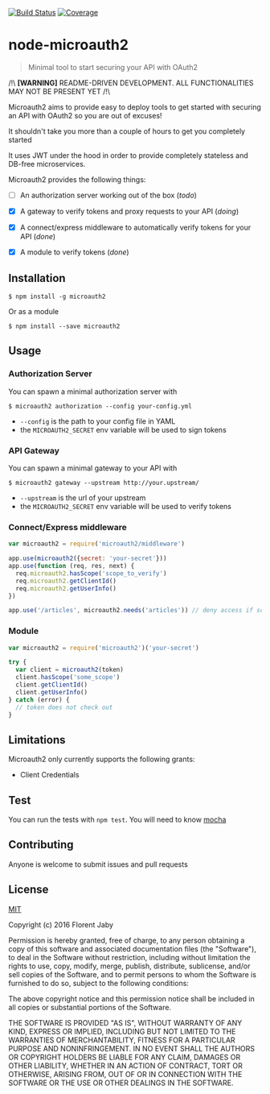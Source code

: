 [![Build Status][travis-image]][travis-url] [![Coverage][coveralls-image]][coveralls-url]

node-microauth2
===============

> Minimal tool to start securing your API with OAuth2

/!\ **[WARNING]** README-DRIVEN DEVELOPMENT. ALL FUNCTIONALITIES MAY NOT BE PRESENT YET /!\


Microauth2 aims to provide easy to deploy tools to get started with
securing an API with OAuth2 so you are out of excuses!

It shouldn't take you more than a couple of hours to get you completely started

It uses JWT under the hood in order to provide completely stateless and DB-free microservices.

Microauth2 provides the following things:

+ [ ] An authorization server working out of the box (_todo_)
+ [x] A gateway to verify tokens and proxy requests to your API (_doing_)
+ [x] A connect/express middleware to automatically verify tokens for your API (_done_)
+ [x] A module to verify tokens (_done_)


Installation
------------

    $ npm install -g microauth2

Or as a module

    $ npm install --save microauth2

Usage
-----

### Authorization Server

You can spawn a minimal authorization server with

    $ microauth2 authorization --config your-config.yml

+ `--config` is the path to your config file in YAML
+ the `MICROAUTH2_SECRET` env variable will be used to sign tokens

### API Gateway

You can spawn a minimal gateway to your API with

    $ microauth2 gateway --upstream http://your.upstream/

+ `--upstream` is the url of your upstream
+ the `MICROAUTH2_SECRET` env variable will be used to verify tokens

### Connect/Express middleware

```javascript
var microauth2 = require('microauth2/middleware')

app.use(microauth2({secret: 'your-secret'}))
app.use(function (req, res, next) {
  req.microauth2.hasScope('scope_to_verify')
  req.microauth2.getClientId()
  req.microauth2.getUserInfo()
})

app.use('/articles', microauth2.needs('articles')) // deny access if scope not granted
```


### Module

```javascript
var microauth2 = require('microauth2')('your-secret')

try {
  var client = microauth2(token)
  client.hasScope('some_scope')
  client.getClientId()
  client.getUserInfo()
} catch (error) {
  // token does not check out
}
```

Limitations
-----------

Microauth2 only currently supports the following grants:

+ Client Credentials

Test
----

You can run the tests with `npm test`. You will need to know [mocha][mocha-url]

Contributing
------------

Anyone is welcome to submit issues and pull requests


License
-------

[MIT](http://opensource.org/licenses/MIT)

Copyright (c) 2016 Florent Jaby

Permission is hereby granted, free of charge, to any person obtaining a copy of this software and associated documentation files (the "Software"), to deal in the Software without restriction, including without limitation the rights to use, copy, modify, merge, publish, distribute, sublicense, and/or sell copies of the Software, and to permit persons to whom the Software is furnished to do so, subject to the following conditions:

The above copyright notice and this permission notice shall be included in all copies or substantial portions of the Software.

THE SOFTWARE IS PROVIDED "AS IS", WITHOUT WARRANTY OF ANY KIND, EXPRESS OR IMPLIED, INCLUDING BUT NOT LIMITED TO THE WARRANTIES OF MERCHANTABILITY, FITNESS FOR A PARTICULAR PURPOSE AND NONINFRINGEMENT. IN NO EVENT SHALL THE AUTHORS OR COPYRIGHT HOLDERS BE LIABLE FOR ANY CLAIM, DAMAGES OR OTHER LIABILITY, WHETHER IN AN ACTION OF CONTRACT, TORT OR OTHERWISE, ARISING FROM, OUT OF OR IN CONNECTION WITH THE SOFTWARE OR THE USE OR OTHER DEALINGS IN THE SOFTWARE.


[travis-image]: http://img.shields.io/travis/Floby/node-microauth2/master.svg?style=flat
[travis-url]: https://travis-ci.org/Floby/node-microauth2
[coveralls-image]: http://img.shields.io/coveralls/Floby/node-microauth2/master.svg?style=flat
[coveralls-url]: https://coveralls.io/r/Floby/node-microauth2
[mocha-url]: https://github.com/visionmedia/mocha


